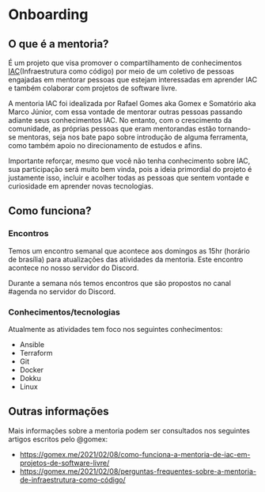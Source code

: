 # Onboarding

## O que é a mentoria?

É um projeto que visa promover o compartilhamento de conhecimentos [IAC](https://github.com/mentoriaiac/glossario#iac)(Infraestrutura como código) por meio de um coletivo de pessoas engajadas em mentorar pessoas que estejam interessadas em aprender IAC e também colaborar com projetos de software livre. 

A mentoria IAC foi idealizada por Rafael Gomes aka Gomex e Somatório aka Marco Júnior, com essa vontade de mentorar outras pessoas passando adiante seus conhecimentos IAC. No entanto, com o crescimento da comunidade, as próprias pessoas que eram mentorandas estão tornando-se mentoras, seja nos bate papo sobre introdução de alguma ferramenta, como também apoio no direcionamento de estudos e afins.

Importante reforçar, mesmo que você não tenha conhecimento sobre IAC, sua participação será muito bem vinda, pois a ideia primordial do projeto é justamente isso, incluir e acolher todas as pessoas que sentem vontade e curiosidade em aprender novas tecnologias.

## Como funciona?

### Encontros 

Temos um encontro semanal que acontece aos domingos as 15hr (horário de brasília) para atualizações das atividades da mentoria. Este encontro acontece no nosso servidor do Discord.

Durante a semana nós temos encontros que são propostos no canal #agenda no servidor do Discord.

### Conhecimentos/tecnologias

Atualmente as atividades tem foco nos seguintes conhecimentos:

* Ansible
* Terraform
* Git
* Docker
* Dokku
* Linux


## Outras informações

Mais informações sobre a mentoria podem ser consultados nos seguintes artigos escritos pelo @gomex:

* https://gomex.me/2021/02/08/como-funciona-a-mentoria-de-iac-em-projetos-de-software-livre/
* https://gomex.me/2021/02/08/perguntas-frequentes-sobre-a-mentoria-de-infraestrutura-como-código/
